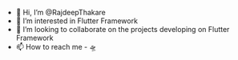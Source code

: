 - 👋 Hi, I’m @RajdeepThakare
- 👀 I’m interested in Flutter Framework
- 💞️ I’m looking to collaborate on the projects developing on Flutter Framework
- 📫 How to reach me - 🛸

<!---
RajdeepThakare/RajdeepThakare is a ✨ special ✨ repository because its `README.md` (this file) appears on your GitHub profile.
You can click the Preview link to take a look at your changes.
--->
